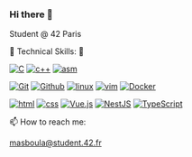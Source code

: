 ### Hi there 👋

<!--
**MassiliaB/MassiliaB** is a ✨ _special_ ✨ repository because its `README.md` (this file) appears on your GitHub profile.

Here are some ideas to get you started:

- 🔭 I’m currently working on ...
-  🌱 I’m currently learning ...
- 👯 I’m looking to collaborate on ...
- 🤔 I’m looking for help with ...
- 💬 Ask me about ...
-  ...
- 😄 Pronouns: ...
- ⚡ Fun fact: ...
-->

Student @ 42 Paris

   🌱                    Technical Skills:                         🌱

[![C](https://img.shields.io/badge/-C-9cf?style=for-the-badge&logo=C&logoColor=white)](https://github.com/MassiliaB)
[![c++](https://img.shields.io/badge/-C%2B%2B-blue?style=for-the-badge)](https://github.com/MassiliaB)
[![asm](https://img.shields.io/badge/-asm-informational?style=for-the-badge&logo=asm)](https://github.com/MassiliaB)



[![Git](https://img.shields.io/badge/git-%23F05033.svg?style=for-the-badge&logo=git&logoColor=white)](https://github.com/MassiliaB)
[![Github](https://img.shields.io/badge/github-%23121011.svg?style=for-the-badge&logo=github&logoColor=white&color=black)](https://github.com/MassiliaB)
[![linux](https://img.shields.io/badge/Linux-FCC624?style=for-the-badge&logo=linux&logoColor=black)](https://github.com/MassiliaB)
[![vim](https://img.shields.io/badge/VIM-%2311AB00.svg?&style=for-the-badge&logo=vim&logoColor=white)](https://github.com/MassiliaB)
[![Docker](https://img.shields.io/badge/docker-%230db7ed.svg?style=for-the-badge&logo=docker&logoColor=white)](https://github.com/MassiliaB)


[![html](https://img.shields.io/badge/-html-orange?style=for-the-badge&logo=html)](https://github.com/MassiliaB)
[![css](https://img.shields.io/badge/-css-blueviolet?style=for-the-badge&logo=css)](https://github.com/MassiliaB)
[![Vue.js](https://img.shields.io/badge/vuejs-%2335495e.svg?style=for-the-badge&logo=vuedotjs&logoColor=%234FC08D)](https://github.com/MassiliaB)
[![NestJS](https://img.shields.io/badge/nestjs-%23E0234E.svg?style=for-the-badge&logo=nestjs&logoColor=white)](https://github.com/MassiliaB)
[![TypeScript](https://img.shields.io/badge/typescript-%23007ACC.svg?style=for-the-badge&logo=typescript&logoColor=white)](https://github.com/MassiliaB)

📫 How to reach me:

masboula@student.42.fr
